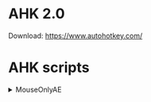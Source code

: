 # AHK 2.0
Download: https://www.autohotkey.com/

# AHK scripts
<details>
<summary> MouseOnlyAE </summary>
<br>

This scripts allows you to watch and cut videos in After Effects using mouse only
### Quick overview
https://youtu.be/NFZdkeucaQo  
### Download
https://drive.google.com/file/d/1XpFv7EsLeBSuO0zAWmL7r98cSoz6jJ6E/view?usp=sharing  
### Usage 
To enable the script: simply double-click the `MouseOnlyAE.ahk` file  
To disable the script: open tray, right-click the AHK icon and press exit  
![image](https://github.com/user-attachments/assets/b0d5976f-55bd-4b21-a7b9-9b5b8274b7c5)

<br>
</details>
